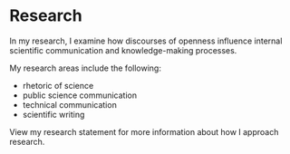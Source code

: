 # Research 

In my research, I examine how discourses of openness influence internal scientific communication and knowledge-making processes.

My research areas include the following: 

* rhetoric of science
* public science communication
* technical communication
* scientific writing

View my research statement for more information about how I approach research. 
